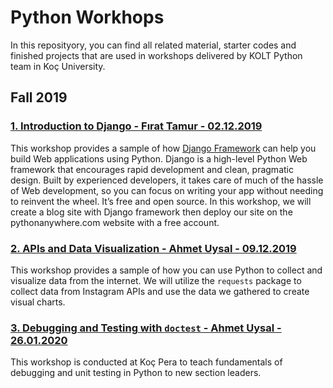 # Python Workhops

In this reposityory, you can find all related material, starter codes and finished projects that are used in workshops delivered by KOLT Python team in Koç University.

## Fall 2019

### [1. Introduction to Django - Fırat Tamur - 02.12.2019](1-Django/README.md)

This workshop provides a sample of how [Django Framework](https://www.djangoproject.com/) can help you build Web applications using Python. Django is a high-level Python Web framework that encourages rapid development and clean, pragmatic design. Built by experienced developers, it takes care of much of the hassle of Web development, so you can focus on writing your app without needing to reinvent the wheel. It’s free and open source. In this workshop, we will create a blog site with Django framework then deploy our site on the pythonanywhere.com website with a free account.

### [2. APIs and Data Visualization - Ahmet Uysal - 09.12.2019](2-APIs-and-Data-Visualization/README.md)

This workshop provides a sample of how you can use Python to collect and visualize data from the internet. We will utilize the `requests` package to collect data from Instagram APIs and use the data we gathered to create visual charts.

### [3. Debugging and Testing with `doctest` - Ahmet Uysal - 26.01.2020](3-SL-Training/README.md)

This workshop is conducted at Koç Pera to teach fundamentals of debugging and unit testing in Python to new section leaders.

